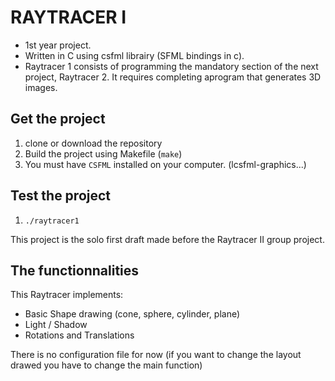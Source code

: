 # RAYTRACER I

* 1st year project.
* Written in C using csfml librairy (SFML bindings in c).
* Raytracer 1 consists of programming the mandatory section of the next project, Raytracer 2. It requires completing aprogram that generates 3D images.

## Get the project
1. clone or download the repository
2. Build the project using Makefile (`make`)
3. You must have `CSFML` installed on your computer. (lcsfml-graphics...)

## Test the project
1. `./raytracer1`

This project is the solo first draft made before the Raytracer II group project.

## The functionnalities

This Raytracer implements:
* Basic Shape drawing (cone, sphere, cylinder, plane)
* Light / Shadow
* Rotations and Translations

There is no configuration file for now (if you want to change the layout drawed you have to change the main function)